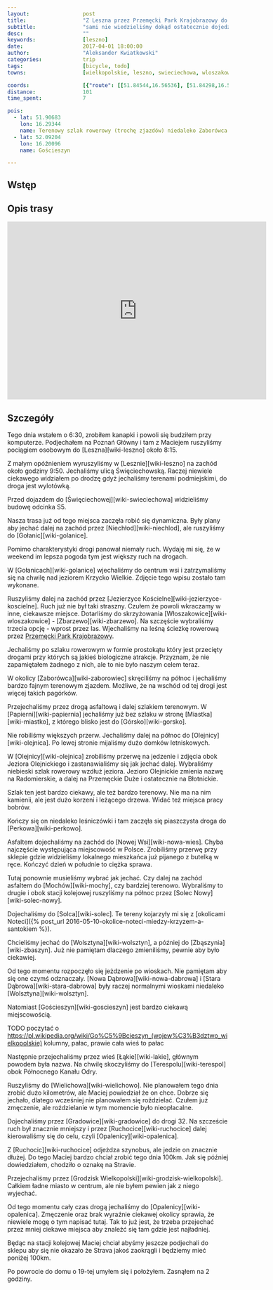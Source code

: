 ```yaml
---
layout:                 post
title:                  "Z Leszna przez Przemęcki Park Krajobrazowy do Opalenicy"
subtitle:               "sami nie wiedzieliśmy dokąd ostatecznie dojedziemy, pierwszy dzień lata tej wiosny"
desc:                   ""
keywords:               [leszno]
date:                   2017-04-01 18:00:00
author:                 "Aleksander Kwiatkowski"
categories:             trip
tags:                   [bicycle, todo]
towns:                  [wielkopolskie, leszno, swieciechowa, wloszakowice, wijewo, przemet, wolsztyn, rakoniewice, wielichowo, grodzisk_wielkopolski, opalenica]

coords:                 [{"route": [[51.84544,16.56536], [51.84298,16.56524], [51.84791,16.54009], [51.85528,16.50198], [51.85522,16.49378], [51.87780,16.46117], [51.88509,16.44417], [51.88506,16.43859], [51.88265,16.43580], [51.89227,16.40224], [51.89142,16.39877], [51.89714,16.35976], [51.90498,16.29405], [51.91612,16.29392], [51.92015,16.28963], [51.93079,16.25727], [51.93933,16.25933], [51.95377,16.25423], [51.96166,16.25182], [51.96134,16.24646], [51.97247,16.24062], [51.97448,16.24680], [51.98111,16.24131], [51.98471,16.24753], [51.99129,16.25054], [52.00352,16.26075], [52.00838,16.25135], [52.01221,16.21517], [52.01459,16.21548], [52.01499,16.21256], [52.01950,16.21148], [52.02587,16.21912], [52.02912,16.21861], [52.02967,16.21586], [52.03271,16.21530], [52.03033,16.17041], [52.02814,16.15951], [52.04089,16.14428], [52.04868,16.14406], [52.05601,16.14964], [52.06113,16.16389], [52.06375,16.16127], [52.06865,16.17170], [52.07543,16.16887], [52.08155,16.17625], [52.09207,16.17677], [52.09289,16.19591], [52.09144,16.20488], [52.09629,16.20565], [52.10533,16.22749], [52.09732,16.22977], [52.09856,16.24333], [52.10343,16.24740], [52.09365,16.27663], [52.09025,16.28169], [52.08015,16.28706], [52.09046,16.28126], [52.09355,16.27693], [52.10633,16.30727], [52.11564,16.35156], [52.12560,16.35268], [52.13382,16.34898], [52.15162,16.32766], [52.15992,16.30598], [52.16555,16.31787], [52.17747,16.32873], [52.18526,16.33954], [52.21443,16.36426], [52.22521,16.36422], [52.22894,16.36469], [52.23415,16.36036], [52.24293,16.36504], [52.25462,16.37589], [52.27513,16.39134], [52.29067,16.40229], [52.30393,16.41005], [52.30815,16.41095], [52.31038,16.40653], [52.31004,16.40289]], "type": "bicycle"}]
distance:               101
time_spent:             7

pois:
  - lat: 51.90683
    lon: 16.29344
    name: Terenowy szlak rowerowy (trochę zjazdów) niedaleko Zaborówca
  - lat: 52.09204
    lon: 16.20096  
    name: Gościeszyn

---
```


Wstęp
-----

Opis trasy
----------

<iframe height='405' width='590' frameborder='0' allowtransparency='true' scrolling='no' src='https://www.strava.com/activities/923598002/embed/1503b9d4026bc987fef3bde4a7a9d74b1c6d651d'></iframe>

Szczegóły
---------

Tego dnia wstałem o 6:30, zrobiłem kanapki i powoli się budziłem przy komputerze.
Podjechałem na Poznań Główny i tam z Maciejem ruszyliśmy pociągiem osobowym
do [Leszna][wiki-leszno] około 8:15.

Z małym opóźnieniem wyruszyliśmy w [Lesznie][wiki-leszno] na zachód około godziny
9:50. Jechaliśmy ulicą Święciechowską. Raczej niewiele ciekawego widziałem po drodzę
gdyż jechaliśmy terenami podmiejskimi, do droga jest wylotówką.

Przed dojazdem do [Święciechowej][wiki-swieciechowa] widzieliśmy budowę odcinka
S5.

Nasza trasa już od tego miejsca zaczęła robić się dynamiczna. Były plany aby
jechać dalej na zachód przez [Niechłod][wiki-niechlod], ale ruszyliśmy
do [Gołanic][wiki-golanice].

Pomimo charakterystyki drogi panował niemały ruch. Wydaję mi się, że w weekend
im lepsza pogoda tym jest większy ruch na drogach.

W [Gołanicach][wiki-golanice] wjechaliśmy do centrum wsi i zatrzymaliśmy
się na chwilę nad jeziorem Krzycko Wielkie. Zdjęcie tego wpisu zostało
tam wykonane.

Ruszyliśmy dalej na zachód przez [Jezierzyce Kościelne][wiki-jezierzyce-koscielne].
Ruch już nie był taki straszny. Czułem że powoli wkraczamy w inne, ciekawsze
miejsce. Dotarliśmy do skrzyżowania [Włoszakowice][wiki-wloszakowice] -
[Zbarzewo][wiki-zbarzewo]. Na szczęście wybraliśmy trzecia opcję - wprost przez las.
Wjechaliśmy na leśną ścieżkę rowerową przez
[Przemęcki Park Krajobrazowy][wiki-przemecki-park].

[wiki-przemecki-park]: https://pl.wikipedia.org/wiki/Przem%C4%99cki_Park_Krajobrazowy

Jechaliśmy po szlaku rowerowym w formie prostokątu który jest przecięty
drogami przy których są jakieś biologiczne atrakcje. Przyznam, że nie zapamiętałem
żadnego z nich, ale to nie było naszym celem teraz.

W okolicy [Zaborówca][wiki-zaborowiec] skręciliśmy na północ i jechaliśmy bardzo
fajnym terenowym zjazdem. Możliwe, że na wschód od tej drogi jest więcej takich
pagórków.

Przejechaliśmy przez drogą asfaltową i dalej szlakiem terenowym. W
[Papierni][wiki-papiernia] jechaliśmy już bez szlaku w stronę [Miastka][wiki-miastko],
z którego blisko jest do [Górsko][wiki-gorsko].

Nie robiliśmy większych przerw. Jechaliśmy dalej na północ do [Olejnicy][wiki-olejnica].
Po lewej stronie mijaliśmy dużo domków letniskowych.

W [Olejnicy][wiki-olejnica] zrobiliśmy przerwę na jedzenie i zdjęcia obok
Jeziora Olejnickiego i zastanawialiśmy się jak jechać dalej. Wybraliśmy niebieski
szlak rowerowy wzdłuż jeziora. Jezioro Olejnickie zmienia nazwę na Radomierskie,
a dalej na Przemęckie Duże i ostatecznie na Błotnickie.

Szlak ten jest bardzo ciekawy, ale też bardzo terenowy. Nie ma na nim kamienii,
ale jest dużo korzeni i leżącego drzewa. Widać też miejsca pracy bobrów.

Kończy się on niedaleko leśniczówki i tam zaczęła się piaszczysta droga do
[Perkowa][wiki-perkowo].

Asfaltem dojechaliśmy na zachód do [Nowej Wsi][wiki-nowa-wies]. Chyba najczęście
występująca miejscowość w Polsce. Zrobiliśmy przerwę przy sklepie gdzie widzieliśmy
lokalnego mieszkańca już pijanego z butelką w ręce. Kończyć dzień w południe
to ciężka sprawa.

Tutaj ponownie musieliśmy wybrać jak jechać. Czy dalej na zachód asfaltem
do [Mochów][wiki-mochy], czy bardziej terenowo. Wybraliśmy to drugie i obok
stacji kolejowej ruszyliśmy na północ przez [Solec Nowy][wiki-solec-nowy].

Dojechaliśmy do [Solca][wiki-solec]. Te tereny kojarzyły mi się z
[okolicami Noteci]({% post_url 2016-05-10-okolice-noteci-miedzy-krzyzem-a-santokiem %}).

Chcieliśmy jechać do [Wolsztyna][wiki-wolsztyn], a później do [Zbąszynia][wiki-zbaszyn].
Już nie pamiętam dlaczego zmieniliśmy, pewnie aby było ciekawiej.

Od tego momentu rozpoczęło się jeżdzenie po wioskach. Nie pamiętam aby się
one czymś odznaczały. [Nowa Dąbrowa][wiki-nowa-dabrowa] i
[Stara Dąbrowa][wiki-stara-dabrowa] były raczej normalnymi wioskami
niedaleko [Wolsztyna][wiki-wolsztyn].

Natomiast [Gościeszyn][wiki-goscieszyn] jest bardzo ciekawą miejscowością.

TODO poczytać o https://pl.wikipedia.org/wiki/Go%C5%9Bcieszyn_(wojew%C3%B3dztwo_wielkopolskie)
kolumny, pałac, prawie cała wieś to pałac

Następnie przejechaliśmy przez wieś [Łąkie][wiki-lakie], głównym powodem była
nazwa. Na chwilę skoczyliśmy do [Terespolu][wiki-terespol] obok Północnego Kanału
Odry.

Ruszyliśmy do [Wielichowa][wiki-wielichowo]. Nie planowałem tego dnia zrobić
dużo kilometrów, ale Maciej powiedział że on chce. Dobrze się jechało, dlatego
wcześniej nie planowałem się roździelać. Czułem już zmęczenie, ale roździelanie
w tym momencie było nieopłacalne.

Dojechaliśmy przez [Gradowice][wiki-gradowice] do drogi 32. Na szczeście ruch
był znacznie mniejszy i przez [Ruchocice][wiki-ruchocice] dalej kierowaliśmy się
do celu, czyli [Opalenicy][wiki-opalenica].

Z [Ruchocic][wiki-ruchocice] odjeżdza szynobus, ale jedzie on znacznie dłużej.
Do tego Maciej bardzo chciał zrobić tego dnia 100km. Jak się później dowiedziałem,
chodziło o oznakę na Stravie.

Przejechaliśmy przez [Grodzisk Wielkopolski][wiki-grodzisk-wielkopolski].
Całkiem ładne miasto w centrum, ale nie byłem pewien jak z niego wyjechać.

Od tego momentu cały czas drogą jechaliśmy do [Opalenicy][wiki-opalenica].
Zmęczenie oraz brak wyraźnie ciekawej okolicy sprawia, że niewiele mogę
o tym napisać tutaj. Tak to już jest, że trzeba przejechać przez mniej
ciekawe miejsca aby znaleźć się tam gdzie jest najładniej.

Będąc na stacji kolejowej Maciej chciał abyśmy jeszcze podjechali do sklepu
aby się nie okazało że Strava jakoś zaokrągli i będziemy mieć poniżej 100km.

Po powrocie do domu o 19-tej umyłem się i położyłem. Zasnąłem na 2 godziny.
